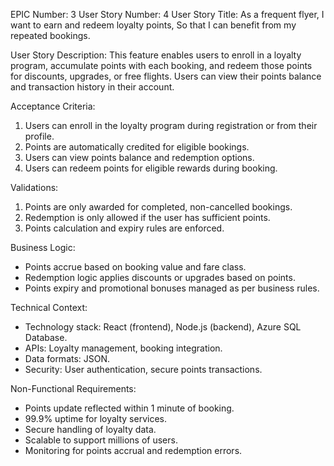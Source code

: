 EPIC Number: 3
User Story Number: 4
User Story Title: As a frequent flyer, I want to earn and redeem loyalty points, So that I can benefit from my repeated bookings.

User Story Description: This feature enables users to enroll in a loyalty program, accumulate points with each booking, and redeem those points for discounts, upgrades, or free flights. Users can view their points balance and transaction history in their account.

Acceptance Criteria:
1. Users can enroll in the loyalty program during registration or from their profile.
2. Points are automatically credited for eligible bookings.
3. Users can view points balance and redemption options.
4. Users can redeem points for eligible rewards during booking.

Validations:
1. Points are only awarded for completed, non-cancelled bookings.
2. Redemption is only allowed if the user has sufficient points.
3. Points calculation and expiry rules are enforced.

Business Logic:
- Points accrue based on booking value and fare class.
- Redemption logic applies discounts or upgrades based on points.
- Points expiry and promotional bonuses managed as per business rules.

Technical Context:
- Technology stack: React (frontend), Node.js (backend), Azure SQL Database.
- APIs: Loyalty management, booking integration.
- Data formats: JSON.
- Security: User authentication, secure points transactions.

Non-Functional Requirements:
- Points update reflected within 1 minute of booking.
- 99.9% uptime for loyalty services.
- Secure handling of loyalty data.
- Scalable to support millions of users.
- Monitoring for points accrual and redemption errors.